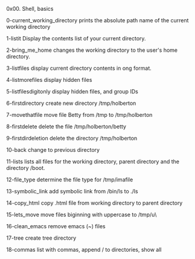 
0x00. Shell, basics

0-current_working_directory prints the absolute path name of the current working directory

1-listit Display the contents list of your current directory.

2-bring_me_home changes the working directory to the user's home directory.

3-listfiles display current directory contents in ong format.

4-listmorefiles display hidden files

5-listfilesdigitonly display hidden files, and group IDs

6-firstdirectory create new directory /tmp/holberton

7-movethatfile move file Betty from /tmp to /tmp/holberton

8-firstdelete delete the file /tmp/holberton/betty

9-firstdirdeletion delete the directory /tmp/holberton

10-back change to previous directory

11-lists lists all files for the working directory, parent directory and the directory /boot.

12-file_type determine the file type for /tmp/imafile

13-symbolic_link add symbolic link from /bin/ls to ./ls

14-copy_html copy .html file from working directory to parent directory

15-lets_move move files biginning with uppercase to /tmp/u\

16-clean_emacs remove emacs (~) files

17-tree create tree directory

18-commas list with commas, append / to directories, show all

